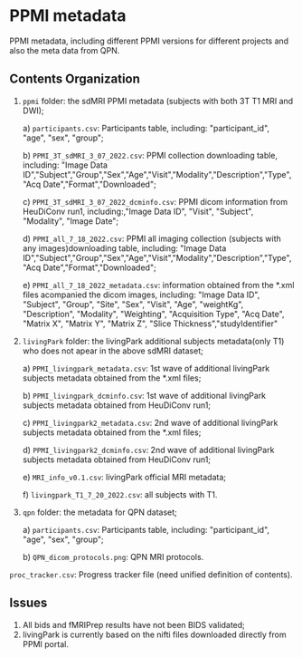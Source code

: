 # PPMI metadata

PPMI metadata, including different PPMI versions for different projects and also the meta data from QPN.

## Contents Organization

1. `ppmi` folder: the sdMRI PPMI metadata (subjects with both 3T T1 MRI and DWI);
    
    a) `participants.csv`: Participants table, including: "participant_id", "age", "sex", "group";

    b) `PPMI_3T_sdMRI_3_07_2022.csv`: PPMI collection downloading table, including: "Image Data ID","Subject","Group","Sex","Age","Visit","Modality","Description","Type","Acq Date","Format","Downloaded";

    c) `PPMI_3T_sdMRI_3_07_2022_dcminfo.csv`: PPMI dicom information from HeuDiConv run1, including:,"Image Data ID", "Visit", "Subject", "Modality", "Image Date";

    d) `PPMI_all_7_18_2022.csv`: PPMI all imaging collection (subjects with any images)downloading table, including: "Image Data ID","Subject","Group","Sex","Age","Visit","Modality","Description","Type","Acq Date","Format","Downloaded";

    e) `PPMI_all_7_18_2022_metadata.csv`: information obtained from the *.xml files acompanied the dicom images, including: "Image Data ID", "Subject", "Group", "Site", "Sex", "Visit", "Age", "weightKg", "Description", "Modality", "Weighting", "Acquisition Type", "Acq Date", "Matrix X", "Matrix Y", "Matrix Z", "Slice Thickness","studyIdentifier"

2. `livingPark` folder: the livingPark additional subjects metadata(only T1) who does not apear in the above sdMRI dataset;

    a) `PPMI_livingpark_metadata.csv`: 1st wave of additional livingPark subjects metadata obtained from the *.xml files;
    
    b) `PPMI_livingpark_dcminfo.csv`:  1st wave of additional livingPark subjects metadata obtained from HeuDiConv run1;

    c) `PPMI_livingpark2_metadata.csv`: 2nd wave of additional livingPark subjects metadata obtained from the *.xml files;

    d) `PPMI_livingpark2_dcminfo.csv`:  2nd wave of additional livingPark subjects metadata obtained from HeuDiConv run1;

    e) `MRI_info_v0.1.csv`: livingPark official MRI metadata;

    f) `livingpark_T1_7_20_2022.csv`: all subjects with T1.

3. `qpn` folder: the metadata for QPN dataset;
    
    a) `participants.csv`:  Participants table, including: "participant_id", "age", "sex", "group";

    b) `QPN_dicom_protocols.png`: QPN MRI protocols.

`proc_tracker.csv`: Progress tracker file (need unified definition of contents).

## Issues

1) All bids and fMRIPrep results have not been BIDS validated;
2) livingPark is currently based on the nifti files downloaded directly from PPMI portal.
